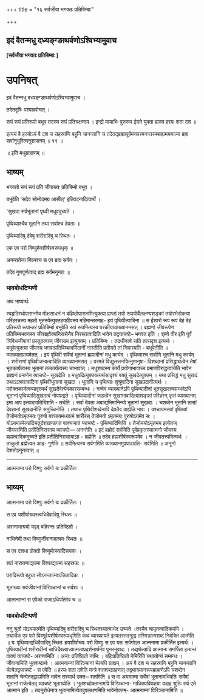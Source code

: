 +++
title = "१६ सर्वजीवा भगवतः प्रतिबिम्बाः"

+++


## इदं वैतन्मधु दध्यङ्ग्ङाथर्वणोऽश्विभ्यामुवाच

**\[सर्वजीवा भगवतः प्रतिबिम्बाः \]**

# **उपनिषत्** 

इदं वैतन्मधु दध्यङ्ग्ङाथर्वणोऽश्विभ्यामुवाच ।

तदेतदृषिः पश्यन्नवोचत् ।

रूपं रूपं प्रतिरूपो बभूव तदस्य रूपं प्रतिचक्षणाय । इन्द्रो मायाभिः पुरुरूप ईयते युक्ता ह्यस्य हरयः शता दश ॥

इत्ययं वै हरयोऽयं वै दश च सहस्राणि बहूनि चानन्तानि च तदेतद्ब्रह्मापूर्वमनपरमनन्तरमबाह्यमयमात्मा ब्रह्म सर्वानुभूरित्यनुशासनम् ॥ १९ ॥

॥ इति मधुब्राह्मणम् ॥

## **भाष्यम्**

भगवतो रूपं रूपं प्रति जीवाख्यः प्रतिबिम्बो बभूव ।

बभूवेति 'सदेव सोम्येदमग्र आसीत्' इतिवदनादित्वार्थे ।

'सुखदा सर्वभूतानां पृथ्वी मधुवदुच्यते ।

पृथिव्याश्चैव भूतानि तथा सर्वाश्च देवताः ॥

पृथिव्यादिषु देवेषु शरीरादिषु च स्थितः ।

एक एव परो विष्णुर्हयशीर्षस्वरूपधृक् ॥

अनन्ततेजा नित्यश्च स एव ब्रह्म सर्वगः ।

तदेव गुणपूर्णत्वाद् ब्रह्म सर्वमनूनतः ॥

### **भावबोधटिप्पणी**

अथ भाष्यार्थः

स्वहृदिस्थोपासनमेव मोक्षसाधनं न बहिष्ठोपासनमित्युक्त्या प्राप्तां तयो रूपयोर्वैलक्षण्यशङ्कां तयोरभेदोक्त्या परिहरन्नस्य महतो भूतस्येत्युक्तहयग्रीवस्य महिमान्तरमाह- इयं पृथिवीत्यादिना ॥ स ईश्वरो रूपं रूपं देहं देहं प्रतिरूपो रूपान्तरं प्रतिबिम्बो बभूवेति रूपं रूपमित्यस्य परकीयव्याख्यानमसत् । ब्रह्मणो जीवरूपेण प्रतिबिम्बभवनस्य जीवब्रह्मैक्यनिरासेनैव निरस्तत्वादिति भावेन तद्व्याचष्टे– भगवत इति । शृण्वे वीर इति पूर्वं त्रिविधजीवानां प्रस्तुतत्वाज् जीवाख्य इत्युक्तम् । प्रतिबिम्बः । तदधीनत्वे सति तत्सदृश इत्यर्थः । बभूवेत्युक्त्या जीवस्य भगवत्प्रतिबिम्बत्वमिदानीं नास्तीति प्रतीयते तां निवारयति - बभूवेतीति ॥ व्याख्यातप्रायमेतत् । इयं पृथिवी सर्वेषां भूतानां ब्रह्मादीनां मधु कार्यम् । पृथिव्याश्च सर्वाणि भूतानि मधु कार्यम् । शरीराणां पृथिवीजन्यत्वादिति व्याख्यानमसत् । परमते विद्युत्स्तनयित्नुमानुषा- दिशब्दानां प्रसिद्धार्थत्वेन तेषां भूतकार्यत्वस्य भूतानां तत्कार्यत्वस्य चाभावात् । मधुशब्दस्य कार्ये प्रयोगाभावाच्च प्रमाणविरुद्धत्वाचेति भावेन ब्राह्मणं प्रमाणेन व्याचष्टे– सुखदेति ॥ मधुवदित्युक्तवत्यर्थसादृश्यं वक्तुं सुखदेत्युक्तम् । यथा प्रसिद्धं मधु सुखदं तथाऽऽश्रयत्वादिना पृथिवीभूतानां सुखदा । भूतानि च पृथिव्याः शुश्रूषादिना सुखप्रदानीत्यर्थः । परोक्तकार्यत्वव्यावृत्त्यर्थं सुखदैवेत्येवकारसम्बन्धः । नन्वेवं व्याख्यानेऽपि पृथिव्यादीनां भूतसुखदत्वसम्भवेऽपि भूतानां पृथिव्यादिसुखदत्वं नोपपद्यते । पृथिव्यादीनां जडत्वेन सुखाभावादित्याशङ्कां परिहरन् कृतं व्याख्यानम् इमा आप इत्यादावतिदिशति - तथेति । सर्वा देवता अबाद्यभिमानिन्यो भूतानां सुखदाः । चशब्देन भूतानि तासां देवतानां सुखदानीति समुच्चिनोति । तथाच पृथिवीशब्देनापि देवतैव ग्राह्येति भावः । यश्चायमस्यां पृथिव्यां तेजोमयोऽमृतमयः पुरुषो यश्चायमध्यात्मं शारीरस् तेजोमयो ऽमृतमयः पुरुषोऽयमेव सः । योऽयमात्मेत्यादिचतुर्दशखण्डगतं वाक्यजातं व्याचष्टे - पृथिव्यादिष्विति ॥ तेजोमयोऽमृतमय इत्येतज् जीवपरमिति प्रतीतिनिरासाय व्याचष्टे— अनन्तेति ॥ इदं ब्रह्मेदं सर्वमिति पूर्वप्रकृतस्यात्मनो जीवस्य ब्रह्मत्वादिकमुच्यते इति प्रतीतिनिरासायाऽह - ब्रह्मेति ॥ तदेव हह्यशीर्षस्वरूपमेव । न जीवतत्त्वमित्यर्थः । तत्कुतो ब्रह्मेत्यत आह- गुणेति ॥ सर्वमित्यस्य सर्वगमिति व्याख्यानमुपपादयति- सर्वमिति ॥ अनूनो देशतोऽनूनत्वात् ॥

------------------------------------------------------------------------

आत्मनामा परो विष्णुः सर्वगो यः प्रकीर्तितः

## **भाष्यम्**

आत्मनामा परो विष्णुः सर्वगो यः प्रकीर्तितः ।

स एव यशीर्षाख्यस्त्वधिदैवादिषु स्थितः ॥

अराणामाश्रयो यद्वद् बहिरन्तः प्रतिष्ठितौ ।

नाभिनेमी तथा विष्णुर्जीवानामाश्रयः स्थितः ॥

स एव दशधा प्रोक्तो विष्णुर्मत्स्यादिरूपकः ।

शतं नारायणाद्यात्मा विश्वाद्यात्मा सहस्रकः ॥

परादिरूपो बहुधा सोऽनन्तात्माऽजितादिकः ।

भूताख्यः सर्वजीवानां विरिञ्चानां च सर्वशः ॥

आत्मनाम्नां स एवैको राजाऽधिपतिरेव च ॥

### **भावबोधटिप्पणी**

ननु श्रुतौ योऽयमात्मेति पृथिव्यादिषु शरीरादिषु च स्थितस्यात्माभेद उच्यते ।तस्यैव चामृतत्वादिकमपि । तथाचैक एव परो विष्णुर्हयशीर्षस्वरूपधृगिति कथं व्याख्यायते इत्यतस्तदनूद्य तस्मिन्नात्मशब्दं निर्वक्ति आत्मेति ॥ यः पृथिव्याद्यधिदैवादिषु स्थितः हयशीर्षाख्यः परो विष्णुः स एव यतः सर्वगोऽत आत्मनामा प्रकीर्तित इत्यर्थः । पृथिव्यादीनां शरीरादीनां चाधिदैवत्वाध्यात्मत्वप्रदर्शनार्थमेव पुनरनुवादः । तद्यथेत्यादि आत्मानः समर्पिता इत्यन्तं वाक्यं व्याचष्टे- अराणामिति । अन्तः प्रतिष्ठितो नाभिः । बहिःप्रतिष्ठितो नेमिरिति यथायोग्यं सम्बन्धः । जीवानामिति भूतशब्दार्थः । आत्मनाम्नां विरिञ्चानां चेत्यपि ग्राह्यम् । अयं वै दश च सहस्राणि बहूनि चानन्तानि चेत्येतद्व्याचष्टे - स एवेति ॥ हरयः शता दशेति मन्त्रे शतशब्दग्रहणात् तद्व्याख्यानरूपब्राह्मणेऽपि चशब्देन शतानि चेत्येतद्द्वाह्यमिति भावेन तस्यार्थ उक्तः– शतमिति ॥ स वा अयमात्मा सर्वेषां भूतानामधिपतिः सर्वेषां भूतानां राजेत्येतद् व्याचष्टे भूताख्येति । भूतशब्दोक्तानामपि विरिञ्चाना- माधिक्यविवक्षया यदाह श्रुतिः सर्व एते आत्मान इति । तदनुरोधेनात्र भूतानामित्येतदुपलक्षणमिति भावेनोक्तम्- आत्मनाम्नां विरिञ्चानामिति ॥

